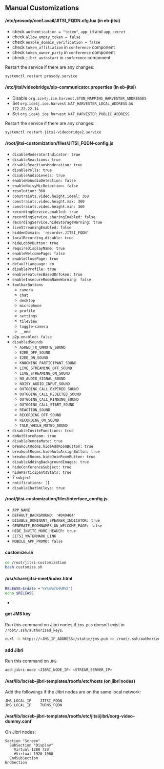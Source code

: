 ## Manual Customizations

#### /etc/prosody/conf.avail/JITSI_FQDN.cfg.lua (in eb-jitsi)

- check `authentication = "token"`, `app_id` and `app_secret`
- check `allow_empty_token = false`
- check `enable_domain_verification = false`
- check `token_affiliation` in `conference` component
- check `token_owner_party` in `conference` component
- check `jibri_autostart` in `conference` component

Restart the service if there are any changes:

```bash
systemctl restart prosody.service
```

#### /etc/jitsi/videobridge/sip-communicator.properties (in eb-jitsi)

- Disable `org.ice4j.ice.harvest.STUN_MAPPING_HARVESTER_ADDRESSES`
- Set `org.ice4j.ice.harvest.NAT_HARVESTER_LOCAL_ADDRESS` as `172.22.22.14`
- Set `org.ice4j.ice.harvest.NAT_HARVESTER_PUBLIC_ADDRESS`

Restart the service if there are any changes:

```bash
systemctl restart jitsi-videobridge2.service
```

#### /root/jitsi-customization/files/JITSI_FQDN-config.js

- `disableModeratorIndicator: true`
- `disableReactions: true`
- `disableReactionsModeration: true`
- `disablePolls: true`
- `disableAudioLevels: true`
- `enableNoAudioDetection: false`
- `enableNoisyMicDetection: false`
- `resolution: 360`
- `constraints.video.height.ideal: 360`
- `constraints.video.height.max: 360`
- `constraints.video.height.min: 360`
- `recordingService.enabled: true`
- `recordingService.sharingEnabled: false`
- `recordingService.hideStorageWarning: true`
- `liveStreamingEnabled: false`
- `hiddenDomain: 'recorder.JITSI_FQDN'`
- `localRecording.disable: true`
- `hideLobbyButton: true`
- `requireDisplayName: true`
- `enableWelcomePage: false`
- `enableClosePage: true`
- `defaultLanguage: en`
- `disableProfile: true`
- `enableFeaturesBasedOnToken: true`
- `enableInsecureRoomNameWarning: false`
- `toolbarButtons`
  - `camera`
  - `chat`
  - `desktop`
  - `microphone`
  - `profile`
  - `settings`
  - `tileview`
  - `toggle-camera`
  - `__end`
- `p2p.enabled: false`
- `disabledSounds`
  - `ASKED_TO_UNMUTE_SOUND`
  - `E2EE_OFF_SOUND`
  - `E2EE_ON_SOUND`
  - `KNOCKING_PARTICIPANT_SOUND`
  - `LIVE_STREAMING_OFF_SOUND`
  - `LIVE_STREAMING_ON_SOUND`
  - `NO_AUDIO_SIGNAL_SOUND`
  - `NOISY_AUDIO_INPUT_SOUND`
  - `OUTGOING_CALL_EXPIRED_SOUND`
  - `OUTGOING_CALL_REJECTED_SOUND`
  - `OUTGOING_CALL_RINGING_SOUND`
  - `OUTGOING_CALL_START_SOUND`
  - `REACTION_SOUND`
  - `RECORDING_OFF_SOUND`
  - `RECORDING_ON_SOUND`
  - `TALK_WHILE_MUTED_SOUND`
- `disableInviteFunctions: true`
- `doNotStoreRoom: true`
- `disableRemoteMute: true`
- `breakoutRooms.hideAddRoomButton: true`
- `breakoutRooms.hideAutoAssignButton: true`
- `breakoutRooms.hideJoinRoomButton: true`
- `disableAddingBackgroundImages: true`
- `hideConferenceSubject: true`
- `hideParticipantsStats: true`
- ? `subject`
- `notifications: []`
- `disableChatSmileys: true`

#### /root/jitsi-customization/files/interface_config.js

- `APP_NAME`
- `DEFAULT_BACKGROUND: '#040404'`
- `DISABLE_DOMINANT_SPEAKER_INDICATOR: true`
- `GENERATE_ROOMNAMES_ON_WELCOME_PAGE: false`
- `HIDE_INVITE_MORE_HEADER: true`
- `JITSI_WATERMARK_LINK`
- `MOBILE_APP_PROMO: false`

#### customize.sh

```bash
cd /root/jitsi-customization
bash customize.sh
```

#### /usr/share/jitsi-meet/index.html

```bash
RELEASE=$(date +'%Y%m%d%H%M%S')
echo $RELEASE
```

- `<link rel="stylesheet" href="css/custom.css?v=RELEASE">

#### get JMS key

Run this command on Jibri nodes if `jms.pub` doesn't exist in
`/root/.ssh/authorized_keys`.

```bash
curl -k https://<JMS_IP_ADDRESS>/static/jms.pub >> /root/.ssh/authorized_keys
```

#### add Jibri

Run this command on `JMS`

```bash
add-jibri-node <JIBRI_NODE_IP> <STREAM_SERVER_IP>
```

#### /var/lib/lxc/eb-jibri-templates/rootfs/etc/hosts (on jibri nodes)

Add the followings if the Jibri nodes are on the same local network:

```
JMS_LOCAL_IP    JITSI_FQDN
JMS_LOCAL_IP    TURNS_FQDN
```

#### /var/lib/lxc/eb-jibri-templates/rootfs/etc/jitsi/jibri/xorg-video-dummy.conf

On Jibri nodes:

```
Section "Screen"
  SubSection "Display"
    Virtual 1280 720
    #Virtual 1920 1080
  EndSubSection
EndSection
```
